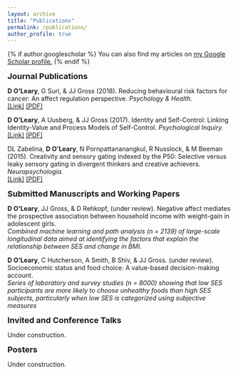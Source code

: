 ```yaml
---
layout: archive
title: "Publications"
permalink: /publications/
author_profile: true
---
```


{% if author.googlescholar %}
  You can also find my articles on <u><a href="{{author.googlescholar}}">my Google Scholar profile</a>.</u>
{% endif %}


<!-------------------------------------------------------------------------------
                                      Papers                  
--------------------------------------------------------------------------------->
<strong><font size = "4">Journal Publications</font></strong>

<!--- ------------------------- PH Paper ------------------------ --->
<p>
<strong>D O'Leary</strong>, G Suri,  &amp; JJ Gross (2018). Reducing behavioural risk factors for cancer: An affect regulation perspective. <em>Psychology & Health.</em><br>
<a href="https://www.tandfonline.com/doi/abs/10.1080/08870446.2017.1314480">[Link]</a> 
<a href="https://drive.google.com/file/d/0B2pBR20PBz_IMkY4MmplaWItR00/view">[PDF]</a>
</p>

<!--- ------------------------- PI Paper ------------------------ --->
<p>
<strong>D O'Leary</strong>, A Uusberg, &amp; JJ Gross (2017). Identity and Self-Control: Linking Identity-Value and Process Models of Self-Control. <em>Psychological Inquiry.</em><br>
<a href="https://www.tandfonline.com/doi/abs/10.1080/1047840X.2017.1337404?journalCode=hpli20">[Link]</a> 
<a href="https://drive.google.com/file/d/0B2pBR20PBz_IVWxQbmcwdlpFbkE/view">[PDF]</a>
</p>

<!--- ------------------------- P50 Paper ------------------------ --->
<p>
DL Zabelina, <strong>D O'Leary</strong>, N Pornpattananangkul, R Nusslock, &amp; M Beeman (2015). Creativity and sensory gating indexed by the P50: Selective versus leaky sensory gating in divergent thinkers and creative achievers. <em>Neuropsychologia.</em><br>
<a href="https://www.sciencedirect.com/science/article/abs/pii/S002839321500041X">[Link]</a> 
<a href="https://static1.squarespace.com/static/57ab59ce893fc0d6eb450ccb/t/5907fb08c534a53150513048/1493695241682/Zabelina+P50+Neuropsychologia+2015.pdf">[PDF]</a>
</p>


<!-------------------------------------------------------------------------------
                                      Papers                  
--------------------------------------------------------------------------------->
<strong><font size = "4">Submitted Manuscripts and Working Papers</font></strong>

<!--- ------------------------- P50 Paper ------------------------ --->
<p>
	<strong>D O'Leary</strong>, JJ Gross, &amp; D Rehkopf, (under review). Negative affect mediates the prospective
	association between household income with weight-gain in adolescent girls.
	<br>
	<em>Combined machine learning and path analysis (n = 2139) of large-scale longitudinal data aimed at
	identifying the factors that explain the relationship between SES and change in BMI.</em>
</p>

<!--- ------------------------- P50 Paper ------------------------ --->
<p>
	<strong>D O'Leary</strong>, C Hutcherson, A Smith, B Shiv, &amp; JJ Gross. (under review). Socioeconomic status
	and food choice: A value-based decision-making account.
	<br>
	<em>Series of laboratory and survey studies (n = 8000) showing that low SES participants are more likely to
	choose unhealthy foods than high SES subjects, particularly when low SES is categorized using subjective
	measures </em>
</p>

<!-------------------------------------------------------------------------------
                                Talks                
--------------------------------------------------------------------------------->

<strong><font size = "4">Invited and Conference Talks </font></strong>

<p> Under construction. </p>

<strong><font size = "4">Posters </font></strong>

<p> Under construction. </p>